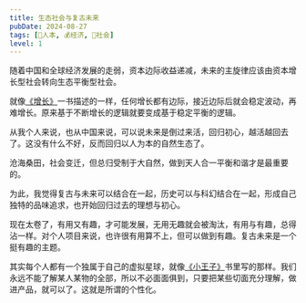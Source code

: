 ```yaml
---
title: 生态社会与复古未来
pubDate: 2024-08-27
tags: [👶人本, 💰经济, 👫社会]
level: 1
---
```


随着中国和全球经济发展的走弱，资本边际收益递减，未来的主旋律应该由资本增长型社会转向生态平衡型社会。

就像[《增长》]一书描述的一样，任何增长都有边际，接近边际后就会稳定波动，再难增长。原来基于不断增长的逻辑就要变成基于稳定平衡的逻辑。

从我个人来说，也从中国来说，可以说未来是倒过来活，回归初心，越活越回去了。这没有什么不好，反而回归以人为本的自然生态了。

沧海桑田，社会变迁，但总归受制于大自然，做到天人合一平衡和谐才是最重要的。

为此，我觉得复古与未来可以结合在一起，历史可以与科幻结合在一起，形成自己独特的品味追求，也开始回归过去的理想与初心。

现在太卷了，有用又有趣，才可能发展，无用无趣就会被淘汰，有用与有趣，总得沾一样。对个人项目来说，也许很有用算不上，但可以做到有趣。复古未来是一个挺有趣的主题。

其实每个人都有一个独属于自己的虚拟星球，就像[《小王子》]书里写的那样。我们永远不能了解某人某物的全部，所以不必面面俱到，只要把某些切面充分理解，做进产品，就可以了。这就是所谓的个性化。


[《增长》]: https://book.douban.com/subject/36790186/
[《小王子》]: https://book.douban.com/subject/3693974/
